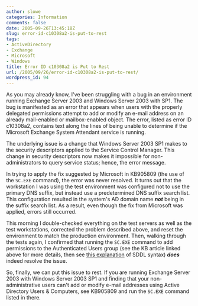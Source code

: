 ```yaml
---
author: slowe
categories: Information
comments: false
date: 2005-09-26T13:45:18Z
slug: error-id-c10308a2-is-put-to-rest
tags:
- ActiveDirectory
- Exchange
- Microsoft
- Windows
title: Error ID c10308a2 is Put to Rest
url: /2005/09/26/error-id-c10308a2-is-put-to-rest/
wordpress_id: 94
---
```


As you may already know, I've been struggling with a bug in an environment running Exchange Server 2003 and Windows Server 2003 with SP1. The bug is manifested as an error that appears when users with the properly delegated permissions attempt to add or modify an e-mail address on an already mail-enabled or mailbox-enabled object. The error, listed as error ID c10308a2, contains text along the lines of being unable to determine if the Microsoft Exchange System Attendant service is running.

The underlying issue is a change that Windows Server 2003 SP1 makes to the security descriptors applied to the Service Control Manager. This change in security descriptors now makes it impossible for non-administrators to query service status; hence, the error message.

In trying to apply the fix suggested by Microsoft in KB905809 (the use of the `SC.EXE` command), the error was never resolved. It turns out that the workstation I was using the test environment was configured not to use the primary DNS suffix, but instead use a predetermined DNS suffix search list. This configuration resulted in the system's AD domain name **_not_** being in the suffix search list. As a result, even though the fix from Microsoft was applied, errors still occurred.

This morning I double-checked everything on the test servers as well as the test workstations, corrected the problem described above, and reset the environment to match the production environment. Then, walking through the tests again, I confirmed that running the `SC.EXE` command to add permissions to the Authenticated Users group (see the KB article linked above for more details, then see [this explanation](http://msdn.microsoft.com/library/default.asp?url=/library/en-us/secauthz/security/security_descriptor_string_format.asp) of SDDL syntax) **_does_** indeed resolve the issue.

So, finally, we can put this issue to rest. If you are running Exchange Server 2003 with Windows Server 2003 SP1 and finding that your non-administrative users can't add or modify e-mail addresses using Active Directory Users & Computers, see KB905809 and run the `SC.EXE` command listed in there.

